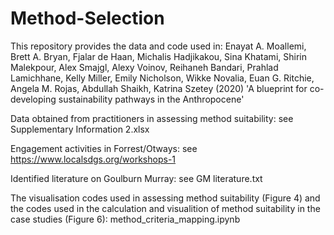 # Method-Selection
This repository provides the data and code used in: Enayat A. Moallemi, Brett A. Bryan, Fjalar de Haan, Michalis Hadjikakou, Sina Khatami, Shirin Malekpour, Alex Smajgl, Alexy Voinov, Reihaneh Bandari, Prahlad Lamichhane, Kelly Miller, Emily Nicholson, Wikke Novalia, Euan G. Ritchie, Angela M. Rojas, Abdullah Shaikh, Katrina Szetey (2020) 'A blueprint for co-developing sustainability pathways in the Anthropocene'

Data obtained from practitioners in assessing method suitability: see Supplementary Information 2.xlsx

Engagement activities in Forrest/Otways: see https://www.localsdgs.org/workshops-1

Identified literature on Goulburn Murray: see GM literature.txt

The visualisation codes used in assessing method suitability (Figure 4) and the codes used in the calculation and visualition of method suitability in the case studies (Figure 6): method_criteria_mapping.ipynb
